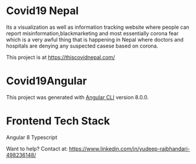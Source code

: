 # Covid19 Nepal

Its a visualization as well as information tracking website where people can report misinformation,blackmarketing and most essentially corona fear which is a very awful thing that is happening in Nepal where doctors and hospitals are denying any suspected casese based on corona.

This project is at https://thiscovidnepal.com/

# Covid19Angular

This project was generated with [Angular CLI](https://github.com/angular/angular-cli) version 8.0.0.

# Frontend Tech Stack
Angular 8
Typescript

Want to help?
Contact at: https://www.linkedin.com/in/yudeep-rajbhandari-498236148/
